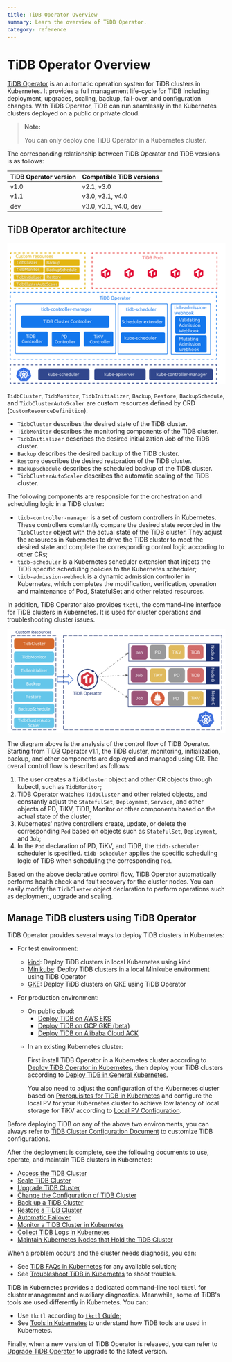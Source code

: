 ```yaml
---
title: TiDB Operator Overview
summary: Learn the overview of TiDB Operator.
category: reference
---
```


# TiDB Operator Overview

[TiDB Operator](https://github.com/pingcap/tidb-operator) is an automatic operation system for TiDB clusters in Kubernetes. It provides a full management life-cycle for TiDB including deployment, upgrades, scaling, backup, fail-over, and configuration changes. With TiDB Operator, TiDB can run seamlessly in the Kubernetes clusters deployed on a public or private cloud.

> **Note:**
>
> You can only deploy one TiDB Operator in a Kubernetes cluster.

The corresponding relationship between TiDB Operator and TiDB versions is as follows:

| TiDB Operator version | Compatible TiDB versions |
|:---|:---|
| v1.0 | v2.1, v3.0 |
| v1.1 | v3.0, v3.1, v4.0 |
| dev | v3.0, v3.1, v4.0, dev |

## TiDB Operator architecture

![TiDB Operator Overview](/media/tidb-operator-overview-1.1.png)

`TidbCluster`, `TidbMonitor`, `TidbInitializer`, `Backup`, `Restore`, `BackupSchedule`, and `TidbClusterAutoScaler` are custom resources defined by CRD (`CustomResourceDefinition`).

* `TidbCluster` describes the desired state of the TiDB cluster.
* `TidbMonitor` describes the monitoring components of the TiDB cluster.
* `TidbInitializer` describes the desired initialization Job of the TiDB cluster.
* `Backup` describes the desired backup of the TiDB cluster.
* `Restore` describes the desired restoration of the TiDB cluster.
* `BackupSchedule` describes the scheduled backup of the TiDB cluster.
* `TidbClusterAutoScaler` describes the automatic scaling of the TiDB cluster.

The following components are responsible for the orchestration and scheduling logic in a TiDB cluster:

* `tidb-controller-manager` is a set of custom controllers in Kubernetes. These controllers constantly compare the desired state recorded in the `TidbCluster` object with the actual state of the TiDB cluster. They adjust the resources in Kubernetes to drive the TiDB cluster to meet the desired state and complete the corresponding control logic according to other CRs;
* `tidb-scheduler` is a Kubernetes scheduler extension that injects the TiDB specific scheduling policies to the Kubernetes scheduler;
* `tidb-admission-webhook` is a dynamic admission controller in Kubernetes, which completes the modification, verification, operation and maintenance of Pod, StatefulSet and other related resources.

In addition, TiDB Operator also provides `tkctl`, the command-line interface for TiDB clusters in Kubernetes. It is used for cluster operations and troubleshooting cluster issues.

![TiDB Operator Control Flow](/media/tidb-operator-control-flow-1.1.png)

The diagram above is the analysis of the control flow of TiDB Operator. Starting from TiDB Operator v1.1, the TiDB cluster, monitoring, initialization, backup, and other components are deployed and managed using CR. The overall control flow is described as follows:

1. The user creates a `TidbCluster` object and other CR objects through kubectl, such as `TidbMonitor`;
2. TiDB Operator watches `TidbCluster` and other related objects, and constantly adjust the `StatefulSet`, `Deployment`, `Service`, and other objects of PD, TiKV, TiDB, Monitor or other components based on the actual state of the cluster;
3. Kubernetes' native controllers create, update, or delete the corresponding `Pod` based on objects such as `StatefulSet`, `Deployment`, and `Job`;
4. In the `Pod` declaration of PD, TiKV, and TiDB, the `tidb-scheduler` scheduler is specified. `tidb-scheduler` applies the specific scheduling logic of TiDB when scheduling the corresponding `Pod`.

Based on the above declarative control flow, TiDB Operator automatically performs health check and fault recovery for the cluster nodes. You can easily modify the `TidbCluster` object declaration to perform operations such as deployment, upgrade and scaling.

## Manage TiDB clusters using TiDB Operator

TiDB Operator provides several ways to deploy TiDB clusters in Kubernetes:

+ For test environment:

    - [kind](deploy-tidb-from-kubernetes-kind.md): Deploy TiDB clusters in local Kubernetes using kind
    - [Minikube](deploy-tidb-from-kubernetes-minikube.md): Deploy TiDB clusters in a local Minikube environment using TiDB Operator
    - [GKE](deploy-tidb-from-kubernetes-gke.md): Deploy TiDB clusters on GKE using TiDB Operator

+ For production environment:

    + On public cloud:
        - [Deploy TiDB on AWS EKS](deploy-on-aws-eks.md)
        - [Deploy TiDB on GCP GKE (beta)](deploy-on-gcp-gke.md)
        - [Deploy TiDB on Alibaba Cloud ACK](deploy-on-alibaba-cloud.md)

    - In an existing Kubernetes cluster:

        First install TiDB Operator in a Kubernetes cluster according to [Deploy TiDB Operator in Kubernetes](deploy-tidb-operator.md), then deploy your TiDB clusters according to [Deploy TiDB in General Kubernetes](deploy-on-general-kubernetes.md).

        You also need to adjust the configuration of the Kubernetes cluster based on [Prerequisites for TiDB in Kubernetes](prerequisites.md) and configure the local PV for your Kubernetes cluster to achieve low latency of local storage for TiKV according to [Local PV Configuration](configure-storage-class.md#local-pv-configuration).

Before deploying TiDB on any of the above two environments, you can always refer to [TiDB Cluster Configuration Document](configure-cluster-using-tidbcluster.md) to customize TiDB configurations.

After the deployment is complete, see the following documents to use, operate, and maintain TiDB clusters in Kubernetes:

+ [Access the TiDB Cluster](access-tidb.md)
+ [Scale TiDB Cluster](scale-a-tidb-cluster.md)
+ [Upgrade TiDB Cluster](upgrade-a-tidb-cluster.md#upgrade-the-version-of-tidb-cluster)
+ [Change the Configuration of TiDB Cluster](upgrade-a-tidb-cluster.md#change-the-configuration-of-tidb-cluster)
+ [Back up a TiDB Cluster](backup-to-aws-s3-using-br.md)
+ [Restore a TiDB Cluster](restore-from-aws-s3-using-br.md)
+ [Automatic Failover](use-auto-failover.md)
+ [Monitor a TiDB Cluster in Kubernetes](monitor-a-tidb-cluster.md)
+ [Collect TiDB Logs in Kubernetes](collect-tidb-logs.md)
+ [Maintain Kubernetes Nodes that Hold the TiDB Cluster](maintain-a-kubernetes-node.md)

When a problem occurs and the cluster needs diagnosis, you can:

+ See [TiDB FAQs in Kubernetes](faq.md) for any available solution;
+ See [Troubleshoot TiDB in Kubernetes](troubleshoot.md) to shoot troubles.

TiDB in Kubernetes provides a dedicated command-line tool `tkctl` for cluster management and auxiliary diagnostics. Meanwhile, some of TiDB's tools are used differently in Kubernetes. You can:

+ Use `tkctl` according to [`tkctl` Guide](use-tkctl.md );
+ See [Tools in Kubernetes](tidb-toolkit.md) to understand how TiDB tools are used in Kubernetes.

Finally, when a new version of TiDB Operator is released, you can refer to [Upgrade TiDB Operator](upgrade-tidb-operator.md) to upgrade to the latest version.
